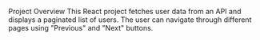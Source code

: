 Project Overview
This React project fetches user data from an API and displays a
paginated list of users. The user can navigate through different
pages using "Previous" and "Next" buttons.

